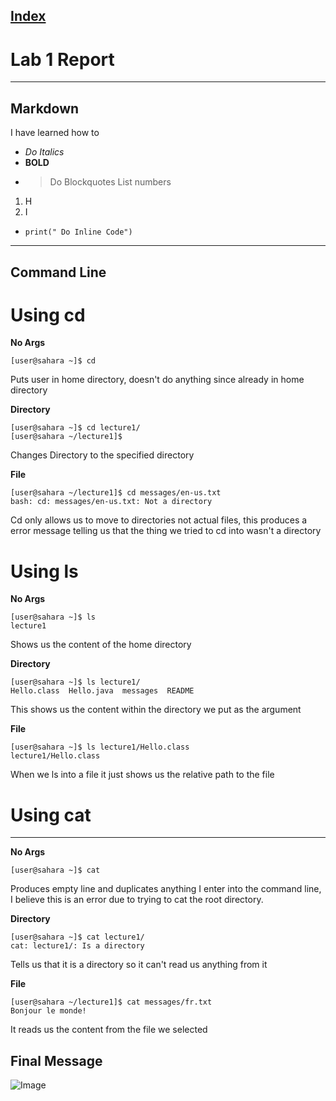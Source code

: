 
[Index](https://zcashe.github.io/cse15l-lab-reports/index.html)
---
# Lab 1 Report 
---
## Markdown
I have learned how to
* *Do Italics*
*  **BOLD**
*  > Do Blockquotes
List numbers
1. H
2. I
* `print(" Do Inline Code")`
---
## Command Line

# Using cd


**No Args**
```
[user@sahara ~]$ cd
```
 Puts user in home directory, doesn't do anything since already in home directory

**Directory**
```
[user@sahara ~]$ cd lecture1/
[user@sahara ~/lecture1]$
```
 Changes Directory to the specified directory

**File**
```
[user@sahara ~/lecture1]$ cd messages/en-us.txt 
bash: cd: messages/en-us.txt: Not a directory
```
Cd only allows us to move to directories not actual files, this produces a error message telling us that the thing we tried to cd into wasn't a directory



# Using ls

**No Args**
```
[user@sahara ~]$ ls
lecture1
```
Shows us the content of the home directory

**Directory**
```
[user@sahara ~]$ ls lecture1/
Hello.class  Hello.java  messages  README
```
This shows us the content within the directory we put as the argument

**File**
```
[user@sahara ~]$ ls lecture1/Hello.class 
lecture1/Hello.class
```
When we ls into a file it just shows us the relative path to the file

# Using cat
---
**No Args**
```
[user@sahara ~]$ cat
```
Produces empty line and duplicates anything I enter into the command line, I believe this is an error due to trying to cat the root directory. 

**Directory**
```
[user@sahara ~]$ cat lecture1/
cat: lecture1/: Is a directory
```
Tells us that it is a directory so it can't read us anything from it

**File**
```
[user@sahara ~/lecture1]$ cat messages/fr.txt 
Bonjour le monde!
```
It reads us the content from the file we selected

## Final Message 
![Image](dog.JPG)

